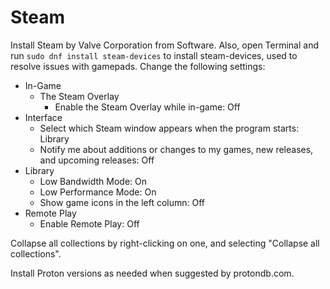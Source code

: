 # Steam

Install Steam by Valve Corporation from Software. Also, open Terminal and run `sudo dnf install steam-devices` to install steam-devices, used to resolve issues with gamepads. Change the following settings:

- In-Game
  - The Steam Overlay
    - Enable the Steam Overlay while in-game: Off
- Interface
  - Select which Steam window appears when the program starts: Library
  - Notify me about additions or changes to my games, new releases, and upcoming releases: Off
- Library
  - Low Bandwidth Mode: On
  - Low Performance Mode: On
  - Show game icons in the left column: Off
- Remote Play
  - Enable Remote Play: Off

Collapse all collections by right-clicking on one, and selecting "Collapse all collections".

Install Proton versions as needed when suggested by protondb.com.
